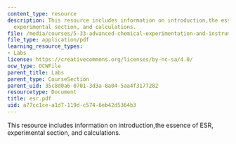 ```yaml
---
content_type: resource
description: This resource includes information on introduction,the essence of ESR,
  experimental section, and calculations.
file: /media/courses/5-33-advanced-chemical-experimentation-and-instrumentation-fall-2007/a77cc1cea1d7119dc5746eb42d5364b3_esr.pdf
file_type: application/pdf
learning_resource_types:
- Labs
license: https://creativecommons.org/licenses/by-nc-sa/4.0/
ocw_type: OCWFile
parent_title: Labs
parent_type: CourseSection
parent_uid: 35c8d0a6-0701-3d3a-8a04-5aa4f3177282
resourcetype: Document
title: esr.pdf
uid: a77cc1ce-a1d7-119d-c574-6eb42d5364b3
---
```

This resource includes information on introduction,the essence of ESR, experimental section, and calculations.